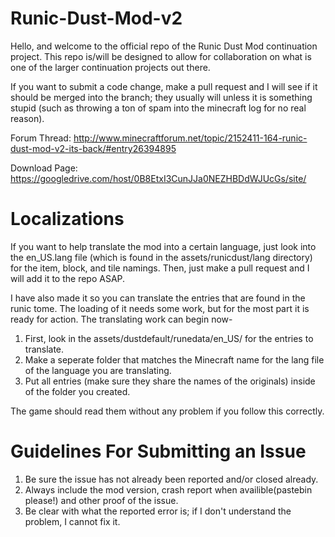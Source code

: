 Runic-Dust-Mod-v2
=================

Hello, and welcome to the official repo of the Runic Dust Mod continuation project.  This repo is/will be designed to 
allow for collaboration on what is one of the larger continuation projects out there.

If you want to submit a code change, make a pull request and I will see if it should be merged into the branch; they usually 
will unless it is something stupid (such as throwing a ton of spam into the minecraft log for no real reason).


Forum Thread: http://www.minecraftforum.net/topic/2152411-164-runic-dust-mod-v2-its-back/#entry26394895

Download Page: https://googledrive.com/host/0B8EtxI3CunJJa0NEZHBDdWJUcGs/site/ 


Localizations
=============

If you want to help translate the mod into a certain language, just look into the en_US.lang file (which is found in the
assets/runicdust/lang directory) for the item, block, and tile namings.  Then, just make a pull request and I will add it 
to the repo ASAP.


I have also made it so you can translate the entries that are found in the runic tome.  The loading of it needs some work, but for the most part it is ready for action.  The translating work can begin now-

1. First, look in the assets/dustdefault/runedata/en_US/ for the entries to translate.
2. Make a seperate folder that matches the Minecraft name for the lang file of the language you are translating.
3. Put all entries (make sure they share the names of the originals) inside of the folder you created.

The game should read them without any problem if you follow this correctly.


Guidelines For Submitting an Issue
==================================

1. Be sure the issue has not already been reported and/or closed already.
2. Always include the mod version, crash report when availible(pastebin please!) and other proof of the issue.
3. Be clear with what the reported error is; if I don't understand the problem, I cannot fix it.
